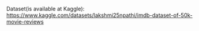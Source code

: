 Dataset(is available at Kaggle): https://www.kaggle.com/datasets/lakshmi25npathi/imdb-dataset-of-50k-movie-reviews
